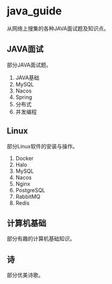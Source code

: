# java_guide

从网络上搜集的各种JAVA面试题及知识点。

## JAVA面试

部分JAVA面试题。

1. JAVA基础
2. MySQL
3. Nacos
4. Spring
5. 分布式
6. 并发编程

## Linux

部分Linux软件的安装与操作。

1. Docker
2. Halo
3. MySQL
4. Nacos
5. Nginx
6. PostgreSQL
7. RabbitMQ
8. Redis

## 计算机基础

部分有趣的计算机基础知识。

## 诗

部分优美诗歌。
